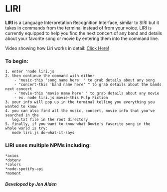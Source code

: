 # LIRI

**LIRI** is a Language Interpretation Recognition Interface, similar to SIRI but it takes in commands from the terminal instead of from your voice. LIRI is currently equipped to help you find the next concert of any band and details about your favorite song or movie by entering them into the command line. 

Video showing how Liri works in detail: [Click Here!](https://drive.google.com/open?id=1Jam03dJYz5x2JczFaCSn5mB87ml9f1dy)

    

### To begin:

    1. enter 'node liri.js
    2. then continue the command with either
        - "music-this 'song name here' " to grab details about any song
        - "concert-this 'band name here' " to grab details about the bands next concert
        - "movie-this 'movie name here' " to grab details about any movie
        - ex. node liri.js movie-this Pulp Fiction
    3. your info will pop up in the terminal telling you everything you wanted to know
    4. you can also find all the music, concert, movie info that you've searched in the 
       log.txt file in the root directory    
    5. finally, if you want to know what Bowie's favorite song in the whole world is try:
       node liri.js do-what-it-says

### LIRI uses multiple NPMs including:

    *axios
    *dotenv
    *colors
    *node-spotify-api
    *moment
    
##### Developed by Jon Alden
    


